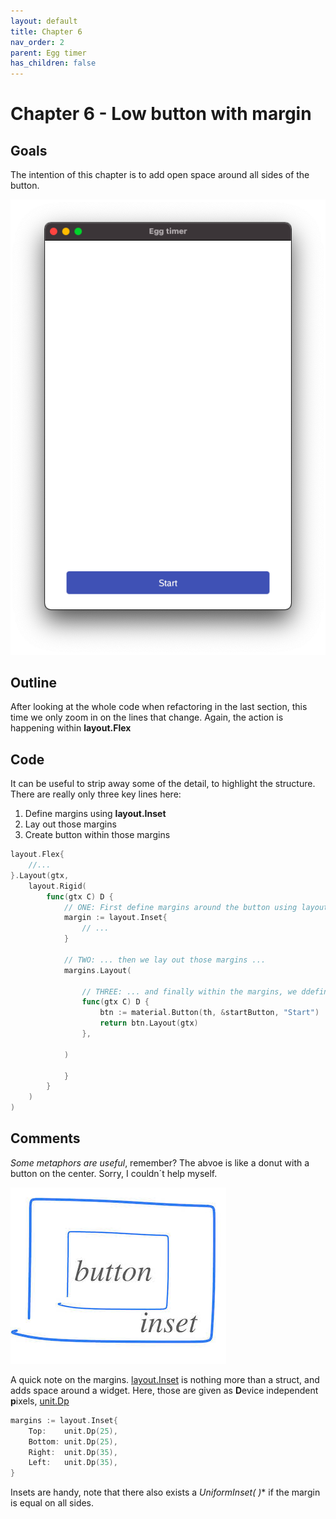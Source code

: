```yaml
---
layout: default
title: Chapter 6 
nav_order: 2
parent: Egg timer
has_children: false 
---
```


# Chapter 6 - Low button with margin

## Goals
The intention of this chapter is to add open space around all sides of the button.

![Button with margin](06_button_low_margin.png)

## Outline

After looking at the whole code when refactoring in the last section, this time we only zoom in on the lines that change. Again, the action is happening within **layout.Flex**

## Code

It can be useful to strip away some of the detail, to highlight the structure. 
There are really only three key lines here:
 1. Define margins using **layout.Inset**
 2. Lay out those margins
 3. Create button within those margins

```go
layout.Flex{
    //...
}.Layout(gtx, 
    layout.Rigid(
        func(gtx C) D {
            // ONE: First define margins around the button using layout.Inset ...
            margin := layout.Inset{
                // ...
            }

            // TWO: ... then we lay out those margins ...
            margins.Layout(
                
                // THREE: ... and finally within the margins, we ddefine and lay out the button
                func(gtx C) D {
                    btn := material.Button(th, &startButton, "Start")
                    return btn.Layout(gtx)
                },
            
            )

            }
        }
    )    
)

```

## Comments

*Some metaphors are useful*, remember? The abvoe is like a donut with a button on the center. Sorry, I couldn´t help myself.

![Button inside inset](06_button_inside_inset.jpeg)

A quick note on the margins. [layout.Inset](https://pkg.go.dev/gioui.org/layout?utm_source=gopls#Inset) is nothing more than a struct, and adds space around a widget. Here, those are given as **D**evice independent **p**ixels, [unit.Dp](https://pkg.go.dev/gioui.org/unit?utm_source=gopls#Dp)

```go
margins := layout.Inset{
    Top:    unit.Dp(25),
    Bottom: unit.Dp(25),
    Right:  unit.Dp(35),
    Left:   unit.Dp(35),
}
```
Insets are handy, note that there also exists a *UniformInset( )** if the margin is equal on all sides.




